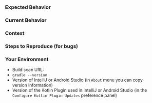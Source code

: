 <!--- Provide a brief summary of the issue in the title above -->

### Expected Behavior
<!--- If you're describing a bug, tell us what should happen -->
<!--- If you're suggesting a change/improvement, tell us how it should work -->

### Current Behavior
<!--- If describing a bug, tell us what happens instead of the expected behavior -->
<!--- If suggesting a change/improvement, explain the difference from current behavior -->

### Context
<!--- How has this issue affected you? What are you trying to accomplish? -->
<!--- Providing context helps us come up with a solution that is most useful in the real world -->

### Steps to Reproduce (for bugs)
<!--- Provide a link to a build scan, example project, or an unambiguous -->
<!--- set of steps to reproduce this bug. Include code to reproduce, if relevant -->

### Your Environment
<!--- Include as many relevant details about the environment you experienced the bug in -->
<!--- A build scan `https://gradle.com/scans/get-started` is ideal -->
 * Build scan URL: 
 * `gradle --version`
 * Version of IntelliJ or Android Studio (in `About` menu you can copy version information)
 * Version of the Kotlin Plugin used in IntelliJ or Android Studio (in the `Configure Kotlin Plugin Updates` preference panel)
